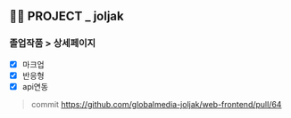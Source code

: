## 👩‍🎓 PROJECT _ joljak

### 졸업작품 > 상세페이지
- [x] 마크업
- [x] 반응형
- [x] api연동
>commit https://github.com/globalmedia-joljak/web-frontend/pull/64
